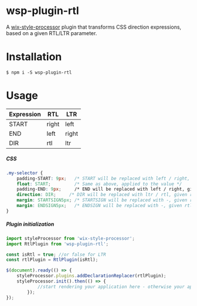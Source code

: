 # wsp-plugin-rtl
A [wix-style-processor](https://github.com/wix/wix-style-processor) plugin that transforms CSS direction expressions, based on a given RTL/LTR parameter.

# Installation
```shell
$ npm i -S wsp-plugin-rtl
```

# Usage

Expression | RTL | LTR
---- | ---------- | -----------
START | right | left
END | left | right
DIR | rtl | ltr


##### CSS
```css
.my-selector {
    padding-START: 9px;   /* START will be replaced with left / right, given rtl = false / true */
    float: START;         /* Same as above, applied to the value */
    padding-END: 9px;     /* END will be replaced with left / right, given rtl = true / false */
    direction: DIR;     /* DIR will be replaced with ltr / rtl, given rtl = false / true */
    margin: STARTSIGN5px; /* STARTSIGN will be replaced with -, given rtl = false, and will be removed for rtl = true */
    margin: ENDSIGN5px;   /* ENDSIGN will be replaced with -, given rtl = true, and will be removed for rtl = false */
}
```

##### Plugin initialization

```javascript
import styleProcessor from 'wix-style-processor';
import RtlPlugin from 'wsp-plugin-rtl';

const isRtl = true; //or false for LTR
const rtlPlugin = RtlPlugin(isRtl);

$(document).ready(() => {
    styleProcessor.plugins.addDeclarationReplacer(rtlPlugin);
    styleProcessor.init().then(() => {
            //start rendering your application here - otherwise your app will flicker
        });
});
```
